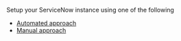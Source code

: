 Setup your ServiceNow instance using one of the following

* [Automated approach](setup-script/readme.md)
* [Manual approach](manual-self-guided/readme.md)